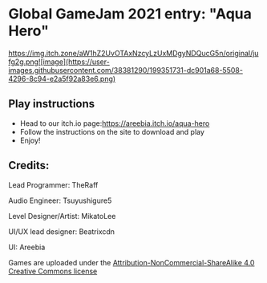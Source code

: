 # Global GameJam 2021 entry: "Aqua Hero"
https://img.itch.zone/aW1hZ2UvOTAxNzcyLzUxMDgyNDQucG5n/original/jufg2g.png![image](https://user-images.githubusercontent.com/38381290/199351731-dc901a68-5508-4296-8c94-e2a5f92a83e6.png)
## Play instructions
- Head to our itch.io page:https://areebia.itch.io/aqua-hero
- Follow the instructions on the site to download and play
- Enjoy!

## Credits: 
Lead Programmer: TheRaff 

Audio Engineer: Tsuyushigure5 

Level Designer/Artist: MikatoLee

UI/UX lead designer: Beatrixcdn

UI: Areebia 

Games are uploaded under the [Attribution-NonCommercial-ShareAlike 4.0 Creative Commons license ](https://creativecommons.org/licenses/by-nc-sa/4.0/) 

